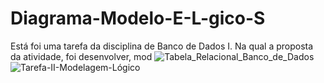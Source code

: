 # Diagrama-Modelo-E-L-gico-S
Está foi uma tarefa da disciplina de Banco de Dados I. Na qual a proposta da atividade, foi desenvolver, mod
![Tabela_Relacional_Banco_de_Dados](https://github.com/user-attachments/assets/bf7471bd-6ccd-46dd-9d93-5e9466f70898)
![Tarefa-II-Modelagem-Lógico](https://github.com/user-attachments/assets/66381b9f-1660-4b60-9aab-424fed2539b3)
